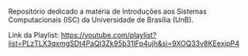 Repositório dedicado a matéria de Introduções aos Sistemas Computacionais (ISC) da Universidade de Brasília (UnB). 


Link da Playlist: https://youtube.com/playlist?list=PLzTLX3qxmgSDt4PaQI3Zk95b31lFp4ujh&si=9XOQ33v8KEexjpP4
